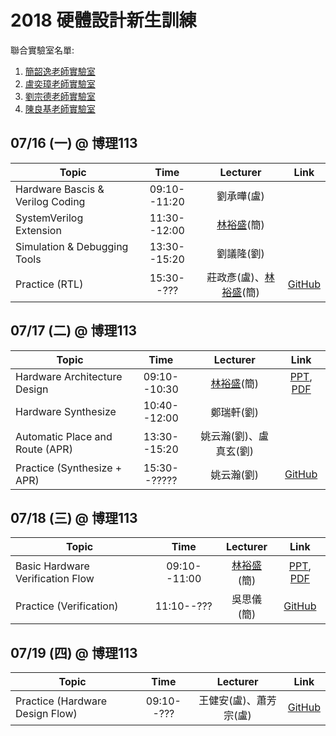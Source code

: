 # 2018 硬體設計新生訓練
聯合實驗室名單:
1. [簡韶逸老師實驗室](http://media.ee.ntu.edu.tw/)
1. [盧奕璋老師實驗室](http://async.ee.ntu.edu.tw/)
1. [劉宗德老師實驗室](http://www.ee.ntu.edu.tw/profile?id=1020909#)
1. [陳良基老師實驗室](http://video.ee.ntu.edu.tw/)

## 07/16 (一) @ 博理113
|Topic|Time|Lecturer|Link|
|---|:---:|:---:|:---:|
|Hardware Bascis & Verilog Coding|09:10--11:20|劉承曄(盧)||
|SystemVerilog Extension|11:30--12:00|[林裕盛](https://johnjohnlin.github.io/)(簡)||
|Simulation & Debugging Tools|13:30--15:20|劉議隆(劉)||
|Practice (RTL)|15:30--???|莊政彥(盧)、[林裕盛](https://johnjohnlin.github.io/)(簡)|[GitHub](https://github.com/mediaic/VLSI_Lab1)|

## 07/17 (二) @ 博理113
|Topic|Time|Lecturer|Link|
|---|:---:|:---:|:---:|
|Hardware Architecture Design|09:10--10:30|[林裕盛](https://johnjohnlin.github.io/)(簡)|[PPT](http://media.ee.ntu.edu.tw/crash_course/2018/dl/hardware_architecture_design.pptx), [PDF](http://media.ee.ntu.edu.tw/crash_course/2018/dl/hardware_architecture_design.pdf)|
|Hardware Synthesize|10:40--12:00|鄭瑞軒(劉)||
|Automatic Place and Route (APR)|13:30--15:20|姚云瀚(劉)、盧真玄(劉)||
|Practice (Synthesize + APR)|15:30--?????|姚云瀚(劉)|[GitHub](https://github.com/mediaic/VLSI_Lab1)|

## 07/18 (三) @ 博理113
|Topic|Time|Lecturer|Link|
|---|:---:|:---:|:---:|
|Basic Hardware Verification Flow|09:10--11:00|[林裕盛](https://johnjohnlin.github.io/)(簡)|[PPT](http://media.ee.ntu.edu.tw/crash_course/2018/dl/basic_hardware_verification_flow.pptx), [PDF](http://media.ee.ntu.edu.tw/crash_course/2018/dl/basic_hardware_verification_flow.pdf)|
|Practice (Verification)|11:10--???|吳思儀(簡)|[GitHub](https://github.com/mediaic/VLSI_Lab2)|

## 07/19 (四) @ 博理113
|Topic|Time|Lecturer|Link|
|---|:---:|:---:|:---:|
|Practice (Hardware Design Flow)|09:10--???|王健安(盧)、蕭芳宗(盧)|[GitHub](https://github.com/mediaic/VLSI_Lab2)|
